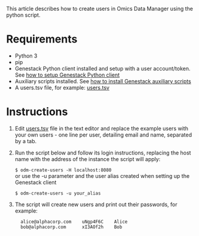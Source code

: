 This article describes how to create users in Omics Data Manager using the python script.
# Requirements
* Python 3
* pip
* Genestack Python client installed and setup with a user account/token. 
  See [how to setup Genestack Python client](../../00.%20Packages%20to%20install/1.%20Genestack%20python%20client)
* Auxiliary scripts installed.
  See [how to install Genestack auxiliary scripts](../../00.%20Packages%20to%20install/2.%20Genestack%20auxiliary%20scripts)
* A users.tsv file, for example: [users.tsv](users.tsv)
# Instructions
1. Edit [users.tsv](users.tsv) file in the text editor and replace the example users with your own users - one line per user, detailing email and name, separated by a tab.
2. Run the script below and follow its login instructions, replacing the host name with the address of the instance the script will apply:

    ```$ odm-create-users -H localhost:8080```\
    or use the -u parameter and the user alias created when setting up the Genestack client

    ```$ odm-create-users -u your_alias```
3. The script will create new users and print out their passwords, for example:

    ```
      alice@alphacorp.com    uNgp4F6C    Alice
      bob@alphacorp.com      xI3AOf2h    Bob
    ```
